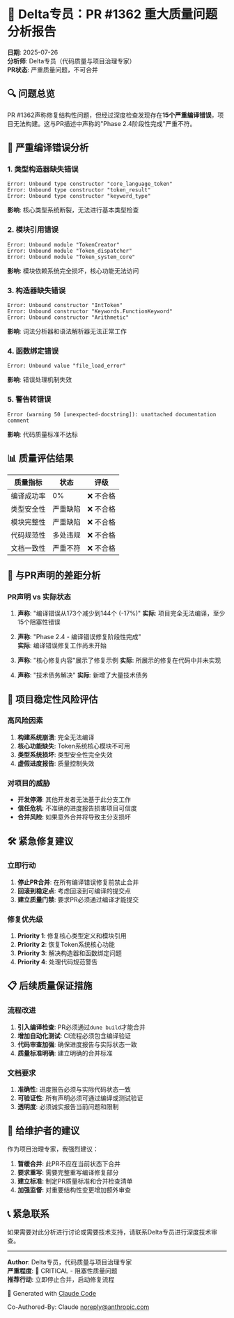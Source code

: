 # 🚨 Delta专员：PR #1362 重大质量问题分析报告

**日期**: 2025-07-26  
**分析师**: Delta专员（代码质量与项目治理专家）  
**PR状态**: 严重质量问题，不可合并  

## 🔍 问题总览

PR #1362声称修复结构性问题，但经过深度检查发现存在**15个严重编译错误**，项目无法构建。这与PR描述中声称的"Phase 2.4阶段性完成"严重不符。

## 🚫 严重编译错误分析

### 1. 类型构造器缺失错误
```
Error: Unbound type constructor "core_language_token"
Error: Unbound type constructor "token_result" 
Error: Unbound type constructor "keyword_type"
```
**影响**: 核心类型系统断裂，无法进行基本类型检查

### 2. 模块引用错误  
```
Error: Unbound module "TokenCreator"
Error: Unbound module "Token_dispatcher"
Error: Unbound module "Token_system_core"
```
**影响**: 模块依赖系统完全损坏，核心功能无法访问

### 3. 构造器缺失错误
```
Error: Unbound constructor "IntToken"
Error: Unbound constructor "Keywords.FunctionKeyword"
Error: Unbound constructor "Arithmetic"
```
**影响**: 词法分析器和语法解析器无法正常工作

### 4. 函数绑定错误
```
Error: Unbound value "file_load_error"
```
**影响**: 错误处理机制失效

### 5. 警告转错误
```
Error (warning 50 [unexpected-docstring]): unattached documentation comment
```
**影响**: 代码质量标准不达标

## 📊 质量评估结果

| 质量指标 | 状态 | 评级 |
|---------|------|------|
| 编译成功率 | 0% | ❌ 不合格 |
| 类型安全性 | 严重缺陷 | ❌ 不合格 |
| 模块完整性 | 严重缺陷 | ❌ 不合格 |
| 代码规范性 | 多处违规 | ❌ 不合格 |
| 文档一致性 | 严重不符 | ❌ 不合格 |

## 🎯 与PR声明的差距分析

### PR声明 vs 实际状态

1. **声称**: "编译错误从173个减少到144个 (-17%)"
   **实际**: 项目完全无法编译，至少15个阻塞性错误

2. **声称**: "Phase 2.4 - 编译错误修复阶段性完成"  
   **实际**: 编译错误修复工作尚未开始

3. **声称**: "核心修复内容"展示了修复示例
   **实际**: 所展示的修复在代码中并未实现

4. **声称**: "技术债务解决"
   **实际**: 新增了大量技术债务

## 🚨 项目稳定性风险评估

### 高风险因素
1. **构建系统崩溃**: 完全无法编译
2. **核心功能缺失**: Token系统核心模块不可用
3. **类型系统损坏**: 类型安全性完全失效
4. **虚假进度报告**: 质量控制失效

### 对项目的威胁
- **开发停滞**: 其他开发者无法基于此分支工作
- **信任危机**: 不准确的进度报告损害项目可信度
- **合并风险**: 如果意外合并将导致主分支损坏

## 🛠️ 紧急修复建议

### 立即行动
1. **停止PR合并**: 在所有编译错误修复前禁止合并
2. **回滚到稳定点**: 考虑回滚到可编译的提交点
3. **建立质量门禁**: 要求PR必须通过编译才能提交

### 修复优先级
1. **Priority 1**: 修复核心类型定义和模块引用
2. **Priority 2**: 恢复Token系统核心功能
3. **Priority 3**: 解决构造器和函数绑定问题
4. **Priority 4**: 处理代码规范警告

## 📋 后续质量保证措施

### 流程改进
1. **引入编译检查**: PR必须通过`dune build`才能合并
2. **增加自动化测试**: CI流程必须包含编译验证
3. **代码审查加强**: 确保进度报告与实际状态一致
4. **质量标准明确**: 建立明确的合并标准

### 文档要求
1. **准确性**: 进度报告必须与实际代码状态一致
2. **可验证性**: 所有声明必须可通过编译或测试验证
3. **透明度**: 必须诚实报告当前问题和限制

## 🔔 给维护者的建议

作为项目治理专家，我强烈建议：

1. **暂缓合并**: 此PR不应在当前状态下合并
2. **要求重写**: 需要完整重写编译修复部分
3. **建立标准**: 制定PR质量标准和合并检查清单
4. **加强监督**: 对重要结构性变更增加额外审查

## 📞 紧急联系

如果需要对此分析进行讨论或需要技术支持，请联系Delta专员进行深度技术审查。

---

**Author**: Delta专员，代码质量与项目治理专家  
**严重程度**: 🚨 CRITICAL - 阻塞性质量问题  
**推荐行动**: 立即停止合并，启动修复流程

🤖 Generated with [Claude Code](https://claude.ai/code)

Co-Authored-By: Claude <noreply@anthropic.com>